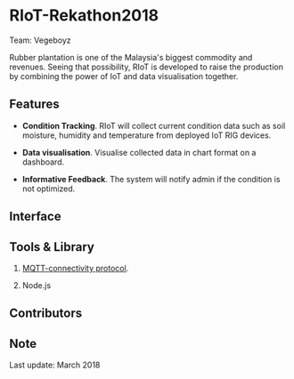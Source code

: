 # RIoT-Rekathon2018
Team: Vegeboyz

Rubber plantation is one of the Malaysia's biggest commodity and revenues. Seeing that possibility, RIoT is developed to raise the production by combining the power of IoT and data visualisation together.

## Features

* **Condition Tracking**. RIoT will collect current condition data such as soil moisture, humidity and temperature from deployed IoT RIG devices.

* **Data visualisation**. Visualise collected data in chart format on a dashboard. 

* **Informative Feedback**. The system will notify admin if the condition is not optimized.

## Interface



## Tools & Library

1. [MQTT-connectivity protocol](https://mqtt.org/).

2. Node.js

## Contributors


## Note

Last update: March 2018
